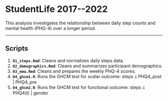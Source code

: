 # StudentLife 2017--2022

This analysis investigates the relationship between daily step counts and mental health (PHQ-4) over a longer period.

---
## Scripts

1.  **`01_steps.Rmd`**: Cleans and normalizes daily steps data. 
2.  **`02_demographics.Rmd`**: Cleans and summarizes participant demographics.
3.  **`03_ema.Rmd`**: Cleans and prepares the weekly PHQ-4 scores.
4.  **`04_ghcm1.R`**: Runs the GHCM test for scalar outcome: steps ⫫ PHQ4_post | PHQ4_pre
5.  **`04_ghcm2.R`**: Runs the GHCM test for functional outcome: steps ⫫ PHQ4(t) | gender

